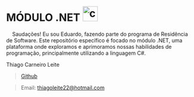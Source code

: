 # MÓDULO .NET  <img src="https://cdn.jsdelivr.net/gh/devicons/devicon/icons/csharp/csharp-original.svg" height="40" alt="csharp logo"  />
  <img width="12" /> 
  Saudações! Eu sou Eduardo, fazendo parte do programa de Residência de Software. Este repositório específico é focado no módulo .NET, uma plataforma onde exploramos e aprimoramos nossas habilidades de programação, principalmente utilizando a linguagem C#.
<p>



Thiago Carneiro Leite
> [Github](https://github.com/Leitetc) 

>Email: thiagoleite22@hotmail.com 